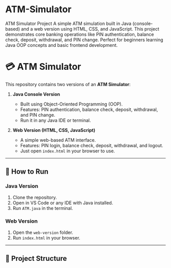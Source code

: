 # ATM-Simulator
ATM Simulator Project   A simple ATM simulation built in Java (console-based) and a web version using HTML, CSS, and JavaScript.   This project demonstrates core banking operations like PIN authentication, balance check, deposit, withdrawal, and PIN change.   Perfect for beginners learning Java OOP concepts and basic frontend development.


# 💳 ATM Simulator

This repository contains two versions of an **ATM Simulator**:

1. **Java Console Version**  
   - Built using Object-Oriented Programming (OOP).  
   - Features: PIN authentication, balance check, deposit, withdrawal, and PIN change.  
   - Run it in any Java IDE or terminal.  

2. **Web Version (HTML, CSS, JavaScript)**  
   - A simple web-based ATM interface.  
   - Features: PIN login, balance check, deposit, withdrawal, and logout.  
   - Just open `index.html` in your browser to use.  

---

## 🚀 How to Run

### Java Version
1. Clone the repository.  
2. Open in VS Code or any IDE with Java installed.  
3. Run `ATM.java` in the terminal.  

### Web Version
1. Open the `web-version` folder.  
2. Run `index.html` in your browser.  

---

## 📂 Project Structure
